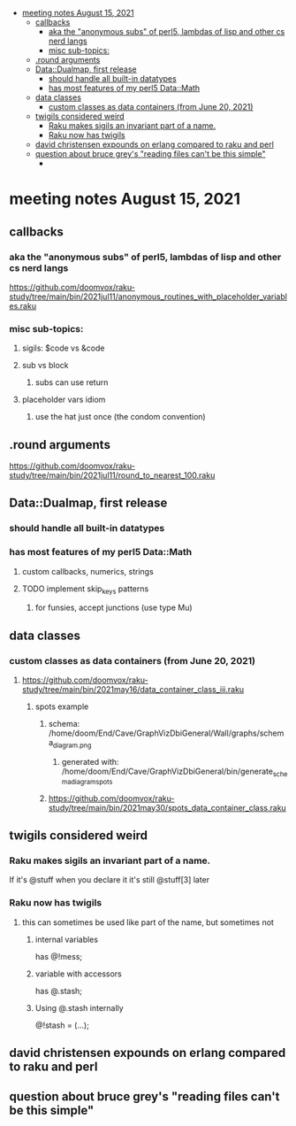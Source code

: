 - [meeting notes August 15, 2021](#org0ea2ba7)
  - [callbacks](#orga940413)
    - [aka the "anonymous subs" of perl5, lambdas of lisp and other cs nerd langs](#org6cc714f)
    - [misc sub-topics:](#orgcd86f1d)
  - [.round arguments](#org2cd372b)
  - [Data::Dualmap, first release](#orgaaaffb3)
    - [should handle all built-in datatypes](#org4e88e96)
    - [has most features of my perl5 Data::Math](#orgd2d4193)
  - [data classes](#orgd5e3b43)
    - [custom classes as data containers (from June 20, 2021)](#org240d5d2)
  - [twigils considered weird](#org4c1c4b1)
    - [Raku makes sigils an invariant part of a name.](#orgf7aebbe)
    - [Raku now has twigils](#org364fe80)
  - [david christensen expounds on erlang compared to raku and perl](#org19bde97)
  - [question about bruce grey's "reading files can't be this simple"](#org10b6c6a)
    - [](#orga53e72f)


<a id="org0ea2ba7"></a>

# meeting notes August 15, 2021


<a id="orga940413"></a>

## callbacks


<a id="org6cc714f"></a>

### aka the "anonymous subs" of perl5, lambdas of lisp and other cs nerd langs

<https://github.com/doomvox/raku-study/tree/main/bin/2021jul11/anonymous_routines_with_placeholder_variables.raku>


<a id="orgcd86f1d"></a>

### misc sub-topics:

1.  sigils: $code vs &code

2.  sub vs block

    1.  subs can use return

3.  placeholder vars idiom

    1.  use the hat just once (the condom convention)


<a id="org2cd372b"></a>

## .round arguments

<https://github.com/doomvox/raku-study/tree/main/bin/2021jul11/round_to_nearest_100.raku>


<a id="orgaaaffb3"></a>

## Data::Dualmap, first release


<a id="org4e88e96"></a>

### should handle all built-in datatypes


<a id="orgd2d4193"></a>

### has most features of my perl5 Data::Math

1.  custom callbacks, numerics, strings

2.  TODO implement skip<sub>keys</sub> patterns

    1.  for funsies, accept junctions (use type Mu)


<a id="orgd5e3b43"></a>

## data classes


<a id="org240d5d2"></a>

### custom classes as data containers (from June 20, 2021)

1.  <https://github.com/doomvox/raku-study/tree/main/bin/2021may16/data_container_class_iii.raku>

    1.  spots example
    
        1.  schema: /home/doom/End/Cave/GraphVizDbiGeneral/Wall/graphs/schema<sub>diagram.png</sub>
        
            1.  generated with: /home/doom/End/Cave/GraphVizDbiGeneral/bin/generate<sub>schema</sub><sub>diagram</sub><sub>spots</sub>
        
        2.  <https://github.com/doomvox/raku-study/tree/main/bin/2021may30/spots_data_container_class.raku>


<a id="org4c1c4b1"></a>

## twigils considered weird


<a id="orgf7aebbe"></a>

### Raku makes sigils an invariant part of a name.

If it's @stuff when you declare it it's still @stuff[3] later


<a id="org364fe80"></a>

### Raku now has twigils

1.  this can sometimes be used like part of the name, but sometimes not

    1.  internal variables
    
        has @!mess;
    
    2.  variable with accessors
    
        has @.stash;
    
    3.  Using @.stash internally
    
        @!stash = (&#x2026;);


<a id="org19bde97"></a>

## david christensen expounds on erlang compared to raku and perl


<a id="org10b6c6a"></a>

## question about bruce grey's "reading files can't be this simple"


<a id="orga53e72f"></a>

###

